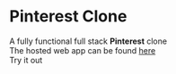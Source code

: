 # Pinterest Clone
A fully functional full stack __Pinterest__ clone\
The hosted web app can be found [here](https://pinterestclone02.netlify.app/login)\
Try it out
